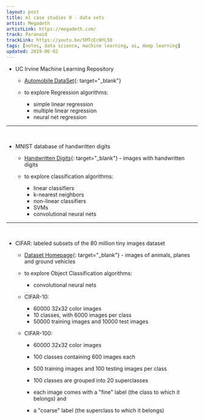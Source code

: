 ```yaml
---
layout: post
title: ml case studies 0 - data sets
artist: Megadeth
artistLink: https://megadeth.com/
track: Paranoid
trackLink: https://youtu.be/5MTcEcNYL50
tags: [notes, data science, machine learning, ai, deep learning]
updated: 2019-06-02
---
```


- UC Irvine Machine Learning Repository
    - [Automobile DataSet](https://archive.ics.uci.edu/ml/machine-learning-databases/autos/imports-85.data){: target="_blank"}
     
    - to explore Regression algorithms:
        - simple linear regression
        - multiple linear regression
        - neural net regression 

<hr>
<br>

- MNIST database of handwritten digits
    - [Handwritten Digits](http://yann.lecun.com/exdb/mnist/){: target="_blank"} - images with handwritten digits
    
    - to explore classification algorithms:
        - linear classifiers
        - k-nearest neighbors
        - non-linear classifiers
        - SVMs
        - convolutional neural nets

<hr>
<br>

- CIFAR: labeled subsets of the 80 million tiny images dataset
    - [Dataset Homepage](https://www.cs.toronto.edu/~kriz/cifar.html){: target="_blank"} - images of animals, planes and ground vehicles

    - to explore Object Classification algorithms:
        - convolutional neural nets
    
    - CIFAR-10: 
        - 60000 32x32 color images  
        - 10 classes, with 6000 images per class
        - 50000 training images and 10000 test images

    - CIFAR-100:
        - 60000 32x32 color images 
        - 100 classes containing 600 images each
        - 500 training images and 100 testing images per class

        - 100 classes are grouped into 20 superclasses 
        - each image comes with a "fine" label (the class to which it belongs) and 
        - a "coarse" label (the superclass to which it belongs)
